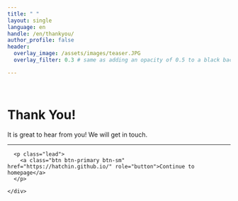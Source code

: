 ```yaml
---
title: " "
layout: single
language: en
handle: /en/thankyou/
author_profile: false
header:
  overlay_image: /assets/images/teaser.JPG
  overlay_filter: 0.3 # same as adding an opacity of 0.5 to a black background

---
```

<html>
<br>
  <p align="center">
    <h1>Thank You!</h1>
    <div class="jumbotron text-xs-center">
      <p class="lead">It is great to hear from you! We will get in touch.</p>
      <hr>

      <p class="lead">
        <a class="btn btn-primary btn-sm" href="https://hatchin.github.io/" role="button">Continue to homepage</a>
      </p>
    
    </div>
  </p>

</html>
